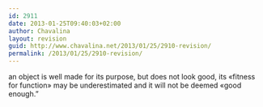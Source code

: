 ```yaml
---
id: 2911
date: 2013-01-25T09:40:03+02:00
author: Chavalina
layout: revision
guid: http://www.chavalina.net/2013/01/25/2910-revision/
permalink: /2013/01/25/2910-revision/
---
```

an object is well made for its purpose, but does not look good, its «fitness for function» may be underestimated and it will not be deemed «good enough.”